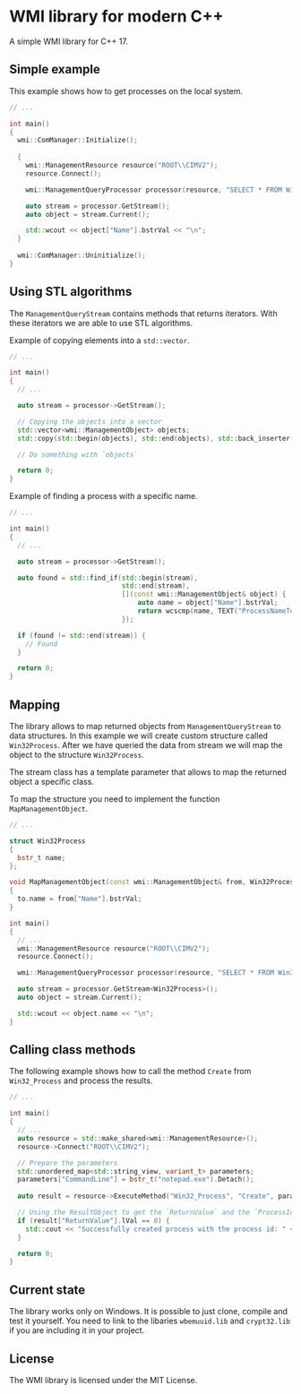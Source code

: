 # WMI library for modern C++

A simple WMI library for C++ 17.

## Simple example

This example shows how to get processes on the local system.

```c++
// ...

int main()
{
  wmi::ComManager::Initialize();
  
  {
    wmi::ManagementResource resource("ROOT\\CIMV2");
    resource.Connect();

    wmi::ManagementQueryProcessor processor(resource, "SELECT * FROM Win32_Process");

    auto stream = processor.GetStream();
    auto object = stream.Current();

    std::wcout << object["Name"].bstrVal << "\n";
  }
  
  wmi::ComManager::Uninitialize();
}
```

## Using STL algorithms

The `ManagementQueryStream` contains methods that returns iterators. With these iterators we are able to use STL algorithms.

Example of copying elements into a `std::vector`.

```c++
// ...

int main()
{
  // ...

  auto stream = processor->GetStream();

  // Copying the objects into a vector
  std::vector<wmi::ManagementObject> objects;
  std::copy(std::begin(objects), std::end(objects), std::back_inserter(objects));

  // Do something with `objects`

  return 0;
}
```

Example of finding a process with a specific name.

```c++
// ...

int main()
{
  // ...

  auto stream = processor->GetStream();

  auto found = std::find_if(std::begin(stream),
                            std::end(stream),
                            [](const wmi::ManagementObject& object) {
                                auto name = object["Name"].bstrVal;
                                return wcscmp(name, TEXT("ProcessNameToSearchFor"));
                            });

  if (found != std::end(stream)) {
    // Found
  }

  return 0;
}
```

## Mapping

The library allows to map returned objects from `ManagementQueryStream` to data structures. In this example we will create custom structure called `Win32Process`. After we have queried the data from stream we will map the object to the structure `Win32Process`.

The stream class has a template parameter that allows to map the returned object a specific class.

To map the structure you need to implement the function `MapManagementObject`.

```c++
// ...

struct Win32Process
{
  bstr_t name;
};

void MapManagementObject(const wmi::ManagementObject& from, Win32Process& to)
{
  to.name = from["Name"].bstrVal;
}

int main()
{
  // ...
  wmi::ManagementResource resource("ROOT\\CIMV2");
  resource.Connect();

  wmi::ManagementQueryProcessor processor(resource, "SELECT * FROM Win32_Process");

  auto stream = processor.GetStream<Win32Process>();
  auto object = stream.Current();

  std::wcout << object.name << "\n";
}
```


## Calling class methods

The following example shows how to call the method `Create` from `Win32_Process` and process the results.

```c++
// ...

int main()
{
  // ...
  auto resource = std::make_shared<wmi::ManagementResource>();
  resource->Connect("ROOT\\CIMV2");

  // Prepare the parameters
  std::unordered_map<std::string_view, variant_t> parameters;
  parameters["CommandLine"] = bstr_t("notepad.exe").Detach();
  
  auto result = resource->ExecuteMethod("Win32_Process", "Create", parameters);

  // Using the ResultObject to get the `ReturnValue` and the `ProcessId` of our newly created process.
  if (result["ReturnValue"].lVal == 0) {
    std::cout << "Successfully created process with the process id: " << result.Get<LONG>("ProcessId") << "\n";
  }

  return 0;
}
```

## Current state

The library works only on Windows. It is possible to just clone, compile and test it yourself. You need to link to the libaries `wbemuuid.lib` and `crypt32.lib`
if you are including it in your project.

## License

The WMI library is licensed under the MIT License.
